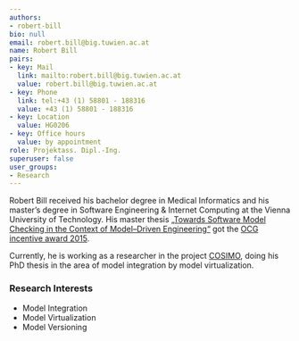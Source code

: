 ```yaml
---
authors:
- robert-bill
bio: null
email: robert.bill@big.tuwien.ac.at
name: Robert Bill
pairs:
- key: Mail
  link: mailto:robert.bill@big.tuwien.ac.at
  value: robert.bill@big.tuwien.ac.at
- key: Phone
  link: tel:+43 (1) 58801 - 188316
  value: +43 (1) 58801 - 188316
- key: Location
  value: HG0206
- key: Office hours
  value: by appointment
role: Projektass. Dipl.-Ing.
superuser: false
user_groups:
- Research
---
```


Robert Bill received his bachelor degree in Medical Informatics and his master’s degree in Software Engineering &amp; Internet Computing at the Vienna University of Technology. His master thesis [„Towards Software Model Checking in the Context of Model–Driven Engineering“](https://www.big.tuwien.ac.at/teaching/theses/138) got the [OCG incentive award 2015](http://blog.ocg.at/2015/10/ocg-fp2015/).

Currently, he is working as a researcher in the project [COSIMO](http://cosimo.big.tuwien.ac.at), doing his PhD thesis in the area of model integration by model virtualization.

### Research Interests

*   Model Integration
*   Model Virtualization
*   Model Versioning